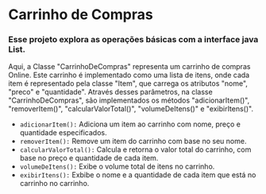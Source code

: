 # Carrinho de Compras
### Esse projeto explora as operações básicas com a interface java List.
Aqui, a Classe "CarrinhoDeCompras" representa um carrinho de compras Online. Este carrinho é implementado como uma lista de itens, onde cada item é representado pela classe "Item", que carrega os atributos "nome", "preco" e
"quantidade". Através desses parâmetros, na classe "CarrinhoDeCompras", são implementados os métodos "adicionarItem()", "removerItem()", "calcularValorTotal()", "volumeDeItens()" e "exibirItens()".    

- `adicionarItem():` Adiciona um item ao carrinho com nome, preço e quantidade especificados.
- `removerItem():` Remove um item do carrinho com base no seu nome.
- `calcularValorTotal():` Calcula e retorna o valor total do carrinho, com base no preço e quantidade de cada item.
- `volumeDeItens():` Exibe o volume total de itens no carrinho.
- `exibirItens():` Exbibe o nome e a quantidade de cada item que está no carrinho no carrinho.
